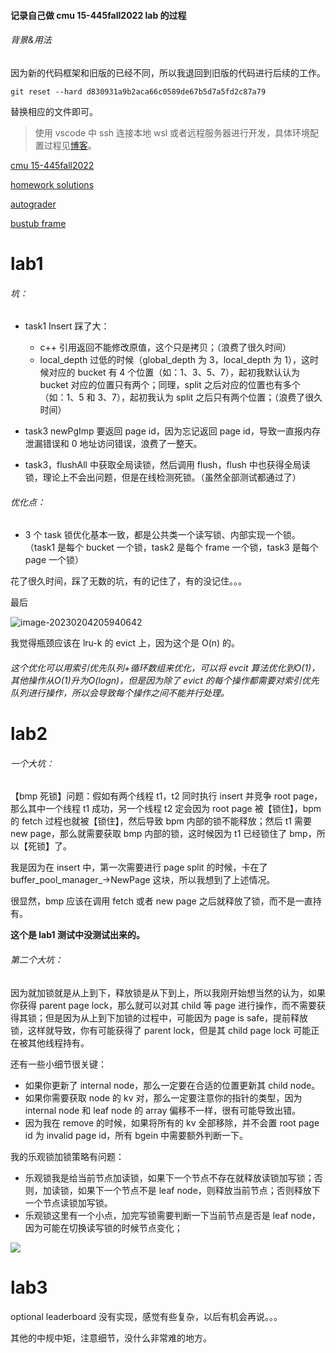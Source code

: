 #### 记录自己做 cmu 15-445fall2022 lab 的过程

###### 背景&用法

因为新的代码框架和旧版的已经不同，所以我退回到旧版的代码进行后续的工作。

```
git reset --hard d830931a9b2aca66c0589de67b5d7a5fd2c87a79
```

替换相应的文件即可。

>使用 vscode 中 ssh 连接本地 wsl 或者远程服务器进行开发，具体环境配置过程见[博客](https://zhuanlan.zhihu.com/p/592802373)。

[cmu 15-445fall2022](https://15445.courses.cs.cmu.edu/fall2022/schedule.html)

[homework solutions](https://15445.courses.cs.cmu.edu/fall2022/assignments.html)

[autograder](https://www.gradescope.com/)

[bustub frame](https://github.com/cmu-db/bustub)



# lab1

###### 坑：

- task1 Insert 踩了大：
  - c++ 引用返回不能修改原值，这个只是拷贝；（浪费了很久时间）
  - local_depth 过低的时候（global_depth 为 3，local_depth 为 1），这时候对应的 bucket 有 4 个位置（如：1、3、5、7），起初我默认认为 bucket 对应的位置只有两个；同理，split 之后对应的位置也有多个（如：1、5 和 3、7），起初我认为 split 之后只有两个位置；（浪费了很久时间）

- task3 newPgImp 要返回 page id，因为忘记返回 page id，导致一直报内存泄漏错误和 0 地址访问错误，浪费了一整天。

- task3，flushAll 中获取全局读锁，然后调用 flush，flush 中也获得全局读锁，理论上不会出问题，但是在线检测死锁。（虽然全部测试都通过了）

###### 优化点：

- 3 个 task 锁优化基本一致，都是公共类一个读写锁、内部实现一个锁。（task1 是每个 bucket 一个锁，task2 是每个 frame 一个锁，task3 是每个 page 一个锁）



花了很久时间，踩了无数的坑，有的记住了，有的没记住。。。

最后

![image-20230204205940642](https://article.biliimg.com/bfs/article/416b8c7084262d22b1cc26114128fa42193f12f3.png)

我觉得瓶颈应该在 lru-k 的 evict 上，因为这个是 O(n) 的。

###### 这个优化可以用索引优先队列+循环数组来优化，可以将 evcit 算法优化到O(1)，其他操作从O(1)升为O(logn)，但是因为除了 evict 的每个操作都需要对索引优先队列进行操作，所以会导致每个操作之间不能并行处理。



# lab2

###### 一个大坑：

【bmp 死锁】问题：假如有两个线程 t1，t2 同时执行 insert 并竞争 root page，那么其中一个线程 t1 成功，另一个线程 t2 定会因为 root page 被【锁住】，bpm 的 fetch 过程也就被【锁住】，然后导致 bpm 内部的锁不能释放；然后 t1 需要 new page，那么就需要获取 bmp 内部的锁，这时候因为 t1 已经锁住了 bmp，所以【死锁】了。

我是因为在 insert 中，第一次需要进行 page split 的时候，卡在了 buffer_pool_manager_->NewPage 这块，所以我想到了上述情况。

很显然，bmp 应该在调用 fetch 或者 new page 之后就释放了锁，而不是一直持有。

**这个是 lab1 测试中没测试出来的。**

###### 第二个大坑：

因为就加锁就是从上到下，释放锁是从下到上，所以我刚开始想当然的认为，如果你获得 parent page lock，那么就可以对其 child 等 page 进行操作，而不需要获得其锁；但是因为从上到下加锁的过程中，可能因为 page is safe，提前释放锁，这样就导致，你有可能获得了 parent lock，但是其 child page lock 可能正在被其他线程持有。



还有一些小细节很关键：

- 如果你更新了 internal node，那么一定要在合适的位置更新其 child node。
- 如果你需要获取 node 的 kv 对，那么一定要注意你的指针的类型，因为 internal node 和 leaf node 的 array 偏移不一样，很有可能导致出错。
- 因为我在 remove 的时候，如果将所有的 kv 全部移除，并不会置 root page id 为 invalid page id，所有 bgein 中需要额外判断一下。



我的乐观锁加锁策略有问题：

- 乐观锁我是给当前节点加读锁，如果下一个节点不存在就释放读锁加写锁；否则，加读锁，如果下一个节点不是 leaf node，则释放当前节点；否则释放下一个节点读锁加写锁。
- 乐观锁这里有一个小点，加完写锁需要判断一下当前节点是否是 leaf node，因为可能在切换读写锁的时候节点变化；

![](https://article.biliimg.com/bfs/article/0ec5530bb6f46f245f12748a2fd6f4426adf2f24.png)



# lab3

optional leaderboard 没有实现，感觉有些复杂，以后有机会再说。。。

其他的中规中矩，注意细节，没什么非常难的地方。
